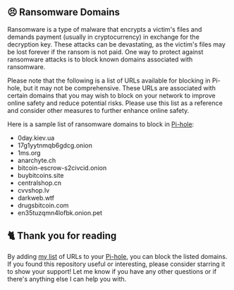 ## 😣 Ransomware Domains
Ransomware is a type of malware that encrypts a victim's files and demands payment (usually in cryptocurrency) in exchange for the decryption key.
These attacks can be devastating, as the victim's files may be lost forever if the ransom is not paid.
One way to protect against ransomware attacks is to block known domains associated with ransomware.

Please note that the following is a list of URLs available for blocking in Pi-hole, but it may not be comprehensive.
These URLs are associated with certain domains that you may wish to block on your network to improve online safety and reduce potential risks.
Please use this list as a reference and consider other measures to further enhance online safety.

Here is a sample list of ransomware domains to block in [Pi-hole](../What%20is%20Pi-hole.md):
- 0day.kiev.ua
- 17g1yytnmqb6gdcg.onion
- 1ms.org
- anarchyte.ch
- bitcoin-escrow-s2civcid.onion
- buybitcoins.site
- centralshop.cn
- cvvshop.lv
- darkweb.wtf
- drugsbitcoin.com
- en35tuzqmn4lofbk.onion.pet

## 🐈 Thank you for reading
By adding [my list](https://github.com/sefinek24/PiHole-Blocklist-Collection/blob/main/List.md) of URLs to your [Pi-hole](../What%20is%20Pi-hole.md), you can block the listed domains.
If you found this repository useful or interesting, please consider starring it to show your support!
Let me know if you have any other questions or if there's anything else I can help you with.